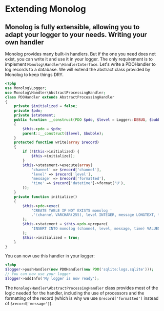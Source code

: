 Extending Monolog
=================
Monolog is fully extensible, allowing you to adapt your logger to your needs.
Writing your own handler
------------------------
Monolog provides many built-in handlers. But if the one you need does not
exist, you can write it and use it in your logger. The only requirement is
to implement `Monolog\Handler\HandlerInterface`.
Let's write a PDOHandler to log records to a database. We will extend the
abstract class provided by Monolog to keep things DRY.
```php
<?php
use Monolog\Logger;
use Monolog\Handler\AbstractProcessingHandler;
class PDOHandler extends AbstractProcessingHandler
{
    private $initialized = false;
    private $pdo;
    private $statement;
    public function __construct(PDO $pdo, $level = Logger::DEBUG, $bubble = true)
    {
        $this->pdo = $pdo;
        parent::__construct($level, $bubble);
    }
    protected function write(array $record)
    {
        if (!$this->initialized) {
            $this->initialize();
        }
        $this->statement->execute(array(
            'channel' => $record['channel'],
            'level' => $record['level'],
            'message' => $record['formatted'],
            'time' => $record['datetime']->format('U'),
        ));
    }
    private function initialize()
    {
        $this->pdo->exec(
            'CREATE TABLE IF NOT EXISTS monolog '
            .'(channel VARCHAR(255), level INTEGER, message LONGTEXT, time INTEGER UNSIGNED)'
        );
        $this->statement = $this->pdo->prepare(
            'INSERT INTO monolog (channel, level, message, time) VALUES (:channel, :level, :message, :time)'
        );
        $this->initialized = true;
    }
}
```
You can now use this handler in your logger:
```php
<?php
$logger->pushHandler(new PDOHandler(new PDO('sqlite:logs.sqlite')));
// You can now use your logger
$logger->addInfo('My logger is now ready');
```
The `Monolog\Handler\AbstractProcessingHandler` class provides most of the
logic needed for the handler, including the use of processors and the formatting
of the record (which is why we use ``$record['formatted']`` instead of ``$record['message']``).
